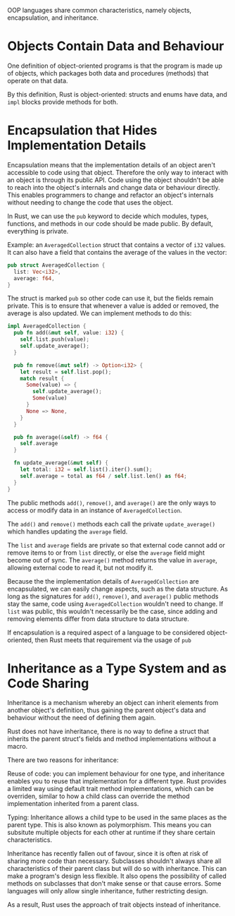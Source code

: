 OOP languages share common characteristics, namely objects, encapsulation, and inheritance.

# Objects Contain Data and Behaviour

One definition of object-oriented programs is that the program is made up of objects, which packages both data and procedures (methods) that operate on that data.

By this definition, Rust is object-oriented: structs and enums have data, and `impl` blocks provide methods for both.

# Encapsulation that Hides Implementation Details

Encapsulation means that the implementation details of an object aren't accessible to code using that object. Therefore the only way to interact with an object is through its public API. Code using the object shouldn't be able to reach into the object's internals and change data or behaviour directly. This enables programmers to change and refactor an object's internals without needing to change the code that uses the object.

In Rust, we can use the `pub` keyword to decide which modules, types, functions, and methods in our code should be made public. By default, everything is private.

Example: an `AveragedCollection` struct that contains a vector of `i32` values. It can also have a field that contains the average of the values in the vector:

```Rust
pub struct AveragedCollection {
  list: Vec<i32>,
  average: f64,
}
```

The struct is marked `pub` so other code can use it, but the fields remain private. This is to ensure that whenever a value is added or removed, the average is also updated. We can implement methods to do this:

```Rust
impl AveragedCollection {
  pub fn add(&mut self, value: i32) {
    self.list.push(value);
    self.update_average();
  }

  pub fn remove(&mut self) -> Option<i32> {
    let result = self.list.pop();
    match result {
      Some(value) => {
        self.update_average();
        Some(value)
      }
      None => None,
    }
  }

  pub fn average(&self) -> f64 {
    self.average
  }

  fn update_average(&mut self) {
    let total: i32 = self.list().iter().sum();
    self.average = total as f64 / self.list.len() as f64;
  }
}

```

The public methods `add()`, `remove()`, and `average()` are the only ways to access or modify data in an instance of `AveragedCollection`.

The `add()` and `remove()` methods each call the private `update_average()` which handles updating the `average` field.

The `list` and `average` fields are private so that external code cannot add or remove items to or from `list` directly, or else the `average` field might become out of sync. The `average()` method returns the value in `average`, allowing external code to read it, but not modify it.

Because the the implementation details of `AveragedCollection` are encapsulated, we can easily change aspects, such as the data structure. As long as the signatures for `add()`, `remove()`, and `average()` public methods stay the same, code using `AveragedCollection` wouldn't need to change. If `list` was public, this wouldn't necessarily be the case, since adding and removing elements differ from data structure to data structure.

If encapsulation is a required aspect of a language to be considered object-oriented, then Rust meets that requirement via the usage of `pub`

# Inheritance as a Type System and as Code Sharing

Inheritance is a mechanism whereby an object can inherit elements from another object's definition, thus gaining the parent object's data and behaviour without the need of defining them again.

Rust does not have inheritance, there is no way to define a struct that inherits the parent struct's fields and method implementations without a macro.

There are two reasons for inheritance:

Reuse of code: you can implement behaviour for one type, and inheritance enables you to reuse that implementation for a different type. Rust provides a limited way using default trait method implementations, which can be overriden, similar to how a child class can override the method implementation inherited from a parent class.

Typing: Inheritance allows a child type to be used in the same places as the parent type. This is also known as polymorphism. This means you can subsitute multiple objects for each other at runtime if they share certain characteristics.

Inheritance has recently fallen out of favour, since it is often at risk of sharing more code than necessary. Subclasses shouldn't always share all characteristics of their parent class but will do so with inheritance. This can make a program's design less flexible. It also opens the possibility of called methods on subclasses that don't make sense or that cause errors. Some languages will only allow single inheritance, futher restricting design.

As a result, Rust uses the approach of trait objects instead of inheritance.
